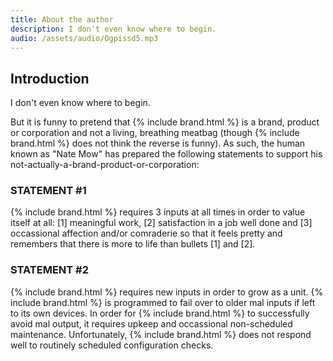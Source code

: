 ```yaml
---
title: About the author
description: I don't even know where to begin.
audio: /assets/audio/Ogpissd5.mp3
---
```


## Introduction

I don't even know where to begin.

But it is funny to pretend that {% include brand.html %} is a brand, product or corporation and not a living, breathing meatbag (though {% include brand.html %} does not think the reverse is funny). As such, the human known as "Nate Mow" has prepared the following statements to support his not-actually-a-brand-product-or-corporation:

### STATEMENT #1
{% include brand.html %} requires 3 inputs at all times in order to value itself at all: [1] meaningful work, [2] satisfaction in a job well done and [3] occassional affection and/or comraderie so that it feels pretty and remembers that there is more to life than bullets [1] and [2].

### STATEMENT #2
{% include brand.html %} requires new inputs in order to grow as a unit. {% include brand.html %} is programmed to fail over to older mal inputs if left to its own devices. In order for {% include brand.html %} to successfully avoid mal output, it requires upkeep and occassional non-scheduled maintenance. Unfortunately, {% include brand.html %} does not respond well to routinely scheduled configuration checks.
